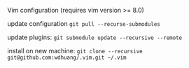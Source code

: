 Vim configuration (requires vim version >= 8.0)

update configuration
`git pull --recurse-submodules`

update plugins:
`git submodule update --recursive --remote`

install on new machine:
`git clone --recursive git@github.com:wdhuang/.vim.git ~/.vim`
